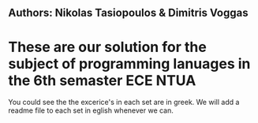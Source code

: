 ## Authors: Nikolas Tasiopoulos & Dimitris Voggas
# These are our solution for the subject of programming lanuages in the 6th semaster ECE NTUA

You could see the the excerice's in each set are in greek.
We will add a readme file to each set in eglish whenever we can.

